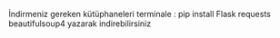 İndirmeniz gereken kütüphaneleri terminale :
pip install Flask requests beautifulsoup4
yazarak indirebilirsiniz
